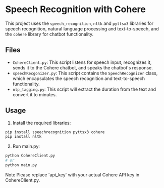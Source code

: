 # Speech Recognition with Cohere

This project uses the `speech_recognition`, `nltk` and `pyttsx3` libraries for speech recognition, natural language processing and text-to-speech, and the `cohere` library for chatbot functionality.

## Files

- `CohereClient.py`: This script listens for speech input, recognizes it, sends it to the Cohere chatbot, and speaks the chatbot's response.
- `speechRecgonizer.py`: This script contains the `SpeechRecognizer` class, which encapsulates the speech recognition and text-to-speech functionality.
- `nlp_tagging.py`: This script will extract the duration from the text and convert it to minutes.

## Usage

1. Install the required libraries: 

```bash
pip install speechrecognition pyttsx3 cohere
pip install nltk
```
2. Run main.py:

```bash
python CohereClient.py
# or
python main.py
```
Note
Please replace 'api_key' with your actual Cohere API key in CohereClient.py.
